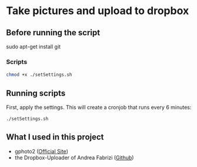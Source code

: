 # Take pictures and upload to dropbox

<!-- ## Install packages

```sh
yes | sudo apt-get update && yes | sudo apt-get upgrade
```

```sh
sudo apt-get install gphoto2
``` -->

## Before running the script

sudo apt-get install git

### Scripts
<!-- 
```sh
chmod +x ./captureImageAndUpload.sh
```

```sh
chmod +x ./uploadImages.sh
``` -->

```sh
chmod +x ./setSettings.sh
```
<!-- 
```sh
chmod +x ./dropbox_uploader.sh
``` -->

<!-- ### This is done by the setSettings script:

From here on, you don't have to do anything. The rest of this 'chapter' is done by the script ./setSettings.sh. These are just examples on how it's done. The only thing you should do, is testing whether your DSLR is auto-detected or not. If no, this program won't work for you.

#### Others

```sh
gphoto2 --get-config capturetarget
```

Check the current. If the current is 'Internal RAM', execude next command (replace [choice_number] with the choice number of 'Memory Card'). Otherwise just skip this part

```sh
gphoto2 --set-config capturetarget=[choice_number]
```

#### Example of auto-detect DSLR

Auto-detect your DSLR:

![gphoto2 --auto-detect](prove.jpg)

Here, the DSLR is at USB-port 001/005. This port is used to change permissions.
Change permissions:

```sh
sudo chmod 777 /dev/bus/usb/001/005
``` -->

## Running scripts

First, apply the settings. This will create a cronjob that runs every 6 minutes:

```sh
./setSettings.sh
```

## What I used in this project

- gphoto2 ([Official Site](http://gphoto.org))
- the Dropbox-Uploader of Andrea Fabrizi ([Github](https://github.com/andreafabrizi/Dropbox-Uploader))